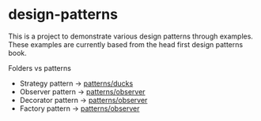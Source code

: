 # design-patterns

This is a project to demonstrate various design patterns through examples.
These examples are currently based from the head first design patterns book.

Folders vs patterns
- Strategy pattern -> [patterns/ducks](https://github.com/abhiknowswhy/design-patterns/tree/main/patterns/ducks)
- Observer pattern -> [patterns/observer](https://github.com/abhiknowswhy/design-patterns/tree/main/patterns/observer)
- Decorator pattern -> [patterns/observer](https://github.com/abhiknowswhy/design-patterns/tree/main/patterns/decorator-coffeehouse)
- Factory pattern -> [patterns/observer](https://github.com/abhiknowswhy/design-patterns/tree/main/patterns/factory-pizza)
